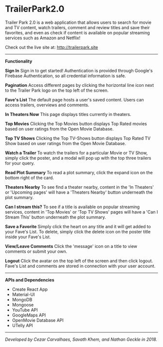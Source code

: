 # TrailerPark2.0

Trailer Park 2.0 is a web application that allows users to search for movie and TV content, watch trailers, comment and review titles and save their favorites, and even as check if content is available on popular streaming services such as Amazon and Netflix!

Check out the live site at: http://trailerpark.site

---

**Functionality**

**Sign In**
Sign in to get started! Authentication is provided through Google's Firebase Authentication, so all credential information is safe.

**Pagination**
Access different pages by clicking the horizontal line icon next to the Trailer Park logo on the top left of the screen. 

**Fave's List**
The default page hosts a user's saved content. Users can access trailers, overviews and comments.

**In Theaters Now**
This page displays titles currently in theaters. 

**Top Movies**
Clicking the Top Movies button displays Top Rated movies based on user ratings from the Open Movie Database. 

**Top TV Shows**
Clicking the Top TV-Shows button displays Top Rated TV Show based on user ratings from the Open Movie Database. 

**Watch a Trailer**
To watch the trailers for a particular Movie or TV Show, simply click the poster, and a modal will pop up with the top three trailers for your query. 

**Read Plot Summary**
To read a plot summary, click the expand icon on the bottom right of the card.

**Theaters Nearby**
To see find a theater nearby, content in the 'In Theaters' or 'Upcoming pages' will have a 'Theaters Nearby' button underneath the plot summary. 

**Can I stream this?**
To see if a title is available on popular streaming services, content in 'Top Movies' or 'Top TV Shows' pages will have a 'Can I Stream This' button underneath the plot summary. 

**Save a Favorite**
Simply click the heart on any title and it will get added to your Fave's List. To delete, simply click the delete icon on the poster title inside your Fave's List.

**View/Leave Comments**
Click the 'message' icon on a title to view comments or submit your own. 

**Logout**
Click the avatar on the top left of the screen and then click logout. Fave's List and comments are stored in connection with your user account. 

---

**APIs and Dependencies**
- Create React App
- Material-UI
- MongoDB
- Mongoose
- YouTube API
- GoogleMaps API
- OpenMovie Database API
- UTelly API

---

*Developed by Cezar Carvalhaes, Savath Khem, and Nathan Geckle in 2018.*

